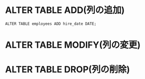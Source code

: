 # ALTER TABLE ADD(列の追加)
`ALTER TABLE employees ADD hire_date DATE;`


# ALTER TABLE MODIFY(列の変更)
# ALTER TABLE DROP(列の削除)
